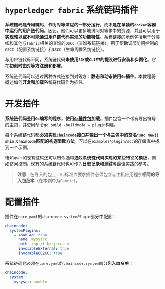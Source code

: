 # `hyperledger fabric` 系统链码插件

**系统链码是专用链码，作为对等进程的一部分运行，而不是在单独的`docker`容器中运行的用户链代码**。因此，他们可以更多地访问对等体中的资源，并且可以用于**实现难以或不可能通过用户链代码实现的功能特性**。系统链接的示例包括用于分类帐和其他与`Fabric`相关的查询的`QSCC`（查询系统链接），用于帮助调节访问控制的`CSCC`（配置系统链接）和`LSCC`（生命周期系统链接）。

与用户链代码不同，系统链代码**未使用`SDK`或`CLI`中的提议进行安装和实例化**。它在**初创时由对等方注册和部署**。

系统链代码可以通过两种方式链接到对等方：**静态和动态使用`Go`插件**。本教程将概述如何**开发和加载**系统链代码作为插件。

# 开发插件

**系统链代码是用`Go`编写的程序，使用[`Go`插件包](https://golang.org/pkg/plugin)加载**。插件包含一个带有导出符号的主包，并使用命令`go build -buildmode = plugin`构建。

每个系统链代码都**必须实现[`Chaincode`接口](https://godoc.org/github.com/hyperledger/fabric/core/chaincode/shim#Chaincode)**并输出一个与主包中的签名`func New() shim.Chaincode`匹配的**构造函数方法**。可以在`examples/plugin/scc`的存储库中找到一个示例。

诸如`QSCC`的现有链码还可以用作通常**通过系统链代码实现的某些特征的模板**，例如访问控制。现有的系统链代码也可作为**日志记录和测试**等最佳实践的参考。

> **注意**：在导入的包上：`Go`标准库要求插件必须包含与主机应用程序**相同的导入包版本**（在本例中为`Fabric`）。

# 配置插件

插件在`core.yaml`的`chaincode.systemPlugin`部分中配置：

```yaml
chaincode:
  systemPlugins:
    - enabled: true
      name: mysyscc
      path: /opt/lib/syscc.so
      invokableExternal: true
      invokableCC2CC: true
```

系统链码也必须在`core.yaml`的`chaincode.system`部分**列入白名单**：

```yml
chaincode:
  system:
    mysyscc: enable
```

